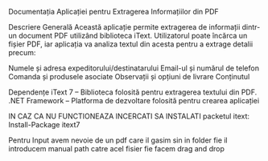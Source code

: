 Documentația Aplicației pentru Extragerea Informațiilor din PDF

Descriere Generală
Această aplicație permite extragerea de informații dintr-un document PDF utilizând biblioteca iText. Utilizatorul poate încărca un fișier PDF, iar aplicația va analiza textul din acesta pentru a extrage detalii precum:

Numele și adresa expeditorului/destinatarului
Email-ul și numărul de telefon
Comanda și produsele asociate
Observații și opțiuni de livrare
Conținutul

Dependențe
iText 7 – Biblioteca folosită pentru extragerea textului din PDF.
.NET Framework – Platforma de dezvoltare folosită pentru crearea aplicației


IN CAZ CA NU FUNCTIONEAZA INCERCATI SA INSTALATI packetul itext:  Install-Package itext7 

Pentru Input avem nevoie de un pdf care il gasim sin in folder fie il introducem manual path catre acel fisier fie facem drag and drop
